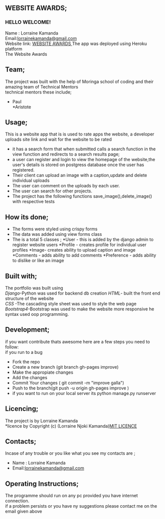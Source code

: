 ## **WEBSITE AWARDS;**<br/>
  ### HELLO WELCOME! <br/>
  Name : Lorraine Kamanda <br/>
 Email:lorrainekamanda@gmail.com <br/>
 Website link: [ WEBSITE AWARDS ]() The app was deployed using Heroku platform<br/>
 The Website Awards <br>

## **Team;**<br/>
The project was built with the help of Moringa school  of coding and their amazing team of Technical Mentors<br/>
technical mentors these include;<br/>
* Paul<br/>
*Aristote <br/>

## **Usage;**<br/>
This is a  website app that is is used to rate apps the website, a developer uploads site link and wait for the website to be rated <br/> 
* it has a search form that when submitted calls a search function in the view function and redirects to a search results page;
* a user can register and login to view the homepage of the website,the user's details is stored on postgress database once the user has registered.
* Their client can upload an image with a caption,update and delete individual uploads
* The user can comment on the uploads by each user.
* The user can search for other projects.
* The project has the following functions save_image(),delete_image() with respective tests<br/> 

## **How its done;**<br/>
* The forms were styled using crispy forms
* The data was added using view forms class
* The is a total 5 classes ;
 *User - this is added by the django admin to register website users
 *Profile - creates profile for individual user profiles
 *Image- creates ability to upload caption and image
 *Comments - adds ability to add comments
 *Preference - adds ability to dislike or like an image


 ## **Built with;**<br/>
The portfolio was built  using<br/>
*Django*-Python was used for backend db creation 
*HTML*- built the front end structure of the website <br/>
*CSS* -The cascading style sheet was used to style the web page<br/>
*Bootstrap4*-Bootstrap was used to make the website more responsive
he syntax used oop programming.<br/>

## **Development;**<br/>
if you want contribute thats awesome here are a few steps you need to follow:<br/>
if you run to a bug<br/>
* Fork the repo<br/>
* Create a new branch (git branch gh-pages improve)<br/>
* Make the appropiate changes<br/>
* Add the changes<br/>
* Commit Your changes ( git commit -m "improve galla")<br/>
* Push to the branch(git push -u origin gh-pages improve )<br/>
* if you want to run on your local server its python manage.py runserver<br/>
## **Licencing;**<br/>
The project is by Lorraine Kamanda<br/>
*licence by Copyright (c) (Lorraine Njoki Kamanda)[MIT LICENCE](licence.txt)<br/> 


## **Contacts;**<br/>
Incase of any trouble or you like what you see my contacts are ;<br/>  
* Name : Lorraine Kamanda
* Email:lorrainekamanda@gmail.com 

## **Operating Instructions;**<br/>
The programme should run on any pc provided you have internet connection.<br/>
if a problem persists or you have ny suggestions please contact  me on the email given above <br/>

